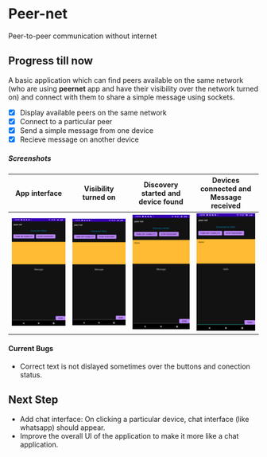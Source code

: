 # Peer-net 
Peer-to-peer communication without internet

## Progress till now
A basic application which  can find peers available on the same network (who are using **peernet** app and have their visibility over the network turned on) and connect with them to share a simple message using sockets.

- [x] Display available peers on the same network
- [x] Connect to a particular peer
- [x] Send a simple message from one device
- [x] Recieve message on another device

##### Screenshots
App interface         | Visibility turned on               | Discovery started and device found | Devices connected and Message received 
:-------------------------:|:-------------------------:|:----------------------------------:|:-------------------------:
![](/assets/screenshots/host1.png)  | ![](/assets/screenshots/host2.png) | ![](/assets/screenshots/host3.png) | ![](/assets/screenshots/host4.png)

#### Current Bugs
- Correct text is not dislayed sometimes over the buttons and conection status.

## Next Step
- Add chat interface: On clicking a particular device, chat interface (like whatsapp) should appear.
- Improve the overall UI of the application to make it more like a chat application.

